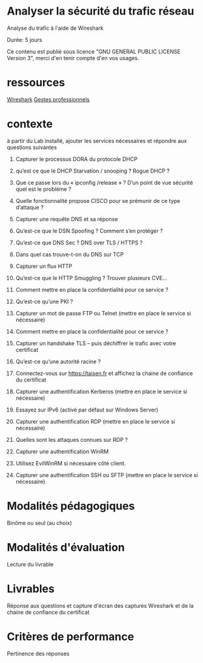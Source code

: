 # Analyser la sécurité du trafic réseau

Analyse du trafic à l'aide de Wireshark

Durée: 5 jours

Ce contenu est publié sous licence "GNU GENERAL PUBLIC LICENSE Version 3", merci d'en tenir compte d'en vos usages.

# ressources

[Wireshark](https://www.wireshark.org/download.html)
[Gestes professionnels](https://github.com/Aif4thah/Dojo-101)

# contexte

à partir du Lab installé, ajouter les services nécessaires et répondre aux questions suivantes 

1. Capturer le processus DORA du protocole DHCP
2. qu’est ce que le DHCP Starvation / snooping ? Rogue DHCP ?
3. Que ce passe lors du « ipconfig /release » ? D’un point de vue sécurité quel est le problème ? 
4. Quelle fonctionnalité propose CISCO pour se prémunir de ce type d’attaque ? 
5. Capturer une requête DNS et sa réponse
6. Qu’est-ce que le DSN Spoofing ? Comment s’en protéger ?
7. Qu’est-ce que DNS Sec ? DNS over TLS / HTTPS ?
8. Dans quel cas trouve-t-on du DNS sur TCP
9. Capturer un flux HTTP
10. Qu’est-ce que le HTTP Smuggling ? Trouver plusieurs CVE…
11. Comment mettre en place la confidentialité pour ce service ? 
12. Qu’est-ce qu’une PKI ?
13. Capturer un mot de passe FTP ou Telnet (mettre en place le service si nécessaire)
14. Comment mettre en place la confidentialité pour ce service ? 

15. Capturer un handshake TLS – puis déchiffrer le trafic avec votre certificat
16. Qu’est-ce qu’une autorité racine ?
17. Connectez-vous sur https://taisen.fr et affichez la chaine de confiance du certificat
18. Capturer une authentification Kerberos (mettre en place le service si nécessaire)
19. Essayez sur IPv6 (activé par défaut sur Windows Server)
20. Capturer une authentification RDP (mettre en place le service si nécessaire)
21. Quelles sont les attaques connues sur RDP ?
22. Capturer une authentification WinRM
23. Utilisez EvilWinRM si nécessaire côté client.
24. Capturer une authentification SSH ou SFTP (mettre en place le service si nécessaire)



# Modalités pédagogiques

Binôme ou seul (au choix)

# Modalités d'évaluation

Lecture du livrable

# Livrables

Réponse aux questions et capture d'écran des captures Wireshark et de la chaine de confiance du certificat

# Critères de performance

Pertinence des réponses


